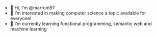 - 👋 Hi, I’m @marrom97
- 👀 I’m interested in making computer science a topic available for everyone!
- 🌱 I’m currently learning functional programming, semantic web and machine learning

<!---
marrom97/marrom97 is a ✨ special ✨ repository because its `README.md` (this file) appears on your GitHub profile.
You can click the Preview link to take a look at your changes.
--->
